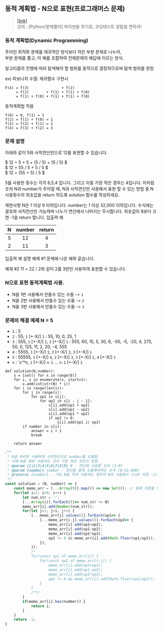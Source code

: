 ## 동적 계획법 - N으로 표현(프로그래머스 문제)
> [[link]](https://programmers.co.kr/learn/courses/30/lessons/42895)  
> 강의 : [Python/문제풀이] 파이썬을 무기로, 코딩테스트 광탈을 면하자!

### 동적 계획법(Dynamic Programming)
주어진 최적화 문제를 재귀적인 방식보다 작은 부분 문제로 나누어,  
부분 문제를 풀고, 이 해를 조합하여 전체문제의 해답에 이르는 방식.

알고리즘의 진행에 따라 탐색해야 할 범위를 동적으로 결정하므로써 탐색 범위를 한정

ex) 피보나치 수열: 재귀함수 구현시
```shell
F(4) = f(3)               + f(2)
     = f(2)        + f(1) + f(1) + f(0)
     = f(1) + f(0) + f(1) + f(1) + f(0) 
```
동적계획법 적용
```shell
f(0) = 0, f(1) = 1
f(2) = f(1) + f(0) = 1
f(3) = f(2) + f(1) = 2
f(4) = f(3) + f(2) = 3
```
### 문제 설명
아래와 같이 5와 사칙연산만으로 12를 표현할 수 있습니다.

$ 12 = 5 + 5 + (5 / 5) + (5 / 5) $  
$ 12 = 55 / 5 + 5 / 5 $  
$ 12 = (55 + 5) / 5 $

5를 사용한 횟수는 각각 6,5,4 입니다. 그리고 이중 가장 작은 경우는 4입니다.
이처럼 숫자 N과 number가 주어질 때, N과 사칙연산만 사용해서 표현 할 수 있는 방법 중 N 사용횟수의 최솟값을 return 하도록 solution 함수를 작성하세요.

제한사항
N은 1 이상 9 이하입니다.
number는 1 이상 32,000 이하입니다.
수식에는 괄호와 사칙연산만 가능하며 나누기 연산에서 나머지는 무시합니다.
최솟값이 8보다 크면 -1을 return 합니다.
입출력 예 

| N | number | return |
|:---:|:---:|:---:|
|5|12|4|
|2|11|3|
입출력 예 설명
예제 #1
문제에 나온 예와 같습니다.

예제 #2
11 = 22 / 2와 같이 2를 3번만 사용하여 표현할 수 있습니다.

### N으로 표현 동적계획법 사용.
- N을 1번 사용해서 만들수 있는 수들 -> `1`
- N을 2번 사용해서 만들수 있는 수들 -> `2`
- N을 3번 사용해서 만들수 있는 수들 -> `3`

### 문제의 해결 예제 N = 5
- `1` : 5
- `2` : 55, `1` [+-X/] `1`  : 55, 10, 0, 25, 1
- `3` : 555,  `1` [+-X/] `2`, `2` [+-X/] `1` 
      : 555, 60, 15, 5, 30, 6, -50, -5, -20, 4, 275, 50, 0, 125, 11, 2, 20, -4, 555
- `4` : 5555, `1` [+-X/] `3`, `2` [+-X/] `2`, `3` [+-X/] `1`
- `5` : 55555, `1` [+-X/] `4`, `2` [+-X/] `3`, `3` [+-X/] `2`, `4` [+-X/] `1`
- `n` : 'x'*n, `1` [+-X/] `n-1` ... `n-1` [+-X/] `1`

```python3
def solution(N,number):
    s = [set() for x in range(8)]
    for i, x in enumerate(s, start=1):
        x.add(int(str(N) * i))
    for i in range(len(s)):
        for j in range(i):
            for op1 in s[j]:
                for op2 in s[i - j - 1]:
                    s[i].add(op1 + op2)
                    s[i].add(op1 - op2)
                    s[i].add(op1 * op2)
                    if op2 != 0:
                        s[i].add(op1 // op2)
        if number in s[i]:
            answer = i + 1
            break
    
    return answer
```

```javascript
/**
 * N을 여러번 사용하여 사칙연산으로 number를 도출함.
 * 이때 N을 몇번 사용하는 것이 가장 적은 것인지 반환.
 * @param {1|2|3|4|5|6|7|8|9} N - 연산에 사용할 숫자 (1~9)
 * @param {number} number - 연산을 통해 도출해야하는 숫자 (0~32,000)
 * @returns {number} - 가장 N을 적게 사용하는 경우의 N의 사용횟수 (n>8 이면 -1)
 */
const solution = (N, number) => {
    const memo_arr = [...Array(9)].map(() => new Set()); // 중복 저장을 피하기 위해 set 사용.
    for(let i=1; i<9; i++) {
        let num_str = '';
        [...Array(i)].forEach(()=> num_str += N)
        memo_arr[i].add(Number(num_str));
        for(let j=1; j<i; j++) {
            [...memo_arr[j].values()].forEach(op1=> {
                [...memo_arr[i-j].values()].forEach(op2=> {
                    memo_arr[i].add(op1+op2);
                    memo_arr[i].add(op1-op2);
                    memo_arr[i].add(op1*op2);
                    op2 != 0 && memo_arr[i].add(Math.floor(op1/op2));
                });
            });
            /*
            for(const op1 of memo_arr[j]) {
                for(const op2 of memo_arr[i-j]) {
                    memo_arr[i].add(op1+op2);
                    memo_arr[i].add(op1-op2);
                    memo_arr[i].add(op1*op2);
                    op2 != 0 && memo_arr[i].add(Math.floor(op1/op2));
                }
            }
            /**/
        }
	    if(memo_arr[i].has(number)) {
            return i;
        } 
    }
    return -1;
}
```
